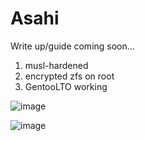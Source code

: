 # Asahi

Write up/guide coming soon...

1. musl-hardened
2. encrypted zfs on root
3. GentooLTO working

![image](https://i.imgur.com/H1TgQaQ.jpg)

![image](https://i.imgur.com/rTGlY67.jpg)

